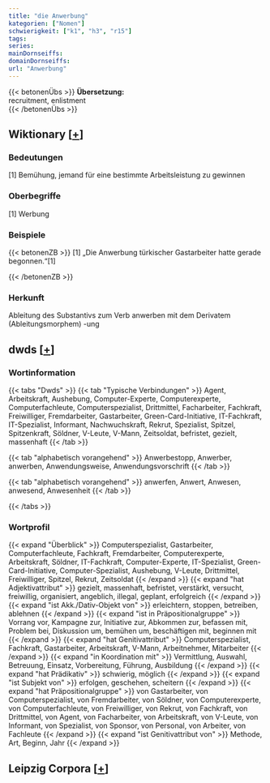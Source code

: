 ```yaml
---
title: "die Anwerbung"
kategorien: ["Nomen"]
schwierigkeit: ["k1", "h3", "r15"]
tags:
series:
mainDornseiffs:
domainDornseiffs:
url: "Anwerbung"
---
```


{{< betonenÜbs >}}
**Übersetzung:**  
recruitment, enlistment  
{{< /betonenÜbs >}}

## Wiktionary [[+](https://de.wiktionary.org/wiki/Anwerbung)]

### Bedeutungen
[1] Bemühung, jemand für eine bestimmte Arbeitsleistung zu gewinnen  

### Oberbegriffe
[1] Werbung  

### Beispiele
{{< betonenZB >}}
[1] „Die Anwerbung türkischer Gastarbeiter hatte gerade begonnen.“[1]  

{{< /betonenZB >}}
### Herkunft
Ableitung des Substantivs zum Verb anwerben mit dem Derivatem (Ableitungsmorphem) -ung  



## dwds [[+](https://www.dwds.de/wb/Anwerbung)]

### Wortinformation
{{< tabs "Dwds" >}}
{{< tab "Typische Verbindungen" >}}
Agent, Arbeitskraft, Aushebung, Computer-Experte, Computerexperte, Computerfachleute, Computerspezialist, Drittmittel, Facharbeiter, Fachkraft, Freiwilliger, Fremdarbeiter, Gastarbeiter, Green-Card-Initiative, IT-Fachkraft, IT-Spezialist, Informant, Nachwuchskraft, Rekrut, Spezialist, Spitzel, Spitzenkraft, Söldner, V-Leute, V-Mann, Zeitsoldat, befristet, gezielt, massenhaft
{{< /tab >}}

{{< tab "alphabetisch vorangehend" >}}
Anwerbestopp, Anwerber, anwerben, Anwendungsweise, Anwendungsvorschrift
{{< /tab >}}

{{< tab "alphabetisch vorangehend" >}}
anwerfen, Anwert, Anwesen, anwesend, Anwesenheit
{{< /tab >}}

{{< /tabs >}}

### Wortprofil
{{< expand "Überblick" >}} Computerspezialist, Gastarbeiter, Computerfachleute, Fachkraft, Fremdarbeiter, Computerexperte, Arbeitskraft, Söldner, IT-Fachkraft, Computer-Experte, IT-Spezialist, Green-Card-Initiative, Computer-Spezialist, Aushebung, V-Leute, Drittmittel, Freiwilliger, Spitzel, Rekrut, Zeitsoldat {{< /expand >}}
{{< expand "hat Adjektivattribut" >}} gezielt, massenhaft, befristet, verstärkt, versucht, freiwillig, organisiert, angeblich, illegal, geplant, erfolgreich {{< /expand >}}
{{< expand "ist Akk./Dativ-Objekt von" >}} erleichtern, stoppen, betreiben, ablehnen {{< /expand >}}
{{< expand "ist in Präpositionalgruppe" >}} Vorrang vor, Kampagne zur, Initiative zur, Abkommen zur, befassen mit, Problem bei, Diskussion um, bemühen um, beschäftigen mit, beginnen mit {{< /expand >}}
{{< expand "hat Genitivattribut" >}} Computerspezialist, Fachkraft, Gastarbeiter, Arbeitskraft, V-Mann, Arbeitnehmer, Mitarbeiter {{< /expand >}}
{{< expand "in Koordination mit" >}} Vermittlung, Auswahl, Betreuung, Einsatz, Vorbereitung, Führung, Ausbildung {{< /expand >}}
{{< expand "hat Prädikativ" >}} schwierig, möglich {{< /expand >}}
{{< expand "ist Subjekt von" >}} erfolgen, geschehen, scheitern {{< /expand >}}
{{< expand "hat Präpositionalgruppe" >}} von Gastarbeiter, von Computerspezialist, von Fremdarbeiter, von Söldner, von Computerexperte, von Computerfachleute, von Freiwilliger, von Rekrut, von Fachkraft, von Drittmittel, von Agent, von Facharbeiter, von Arbeitskraft, von V-Leute, von Informant, von Spezialist, von Sponsor, von Personal, von Arbeiter, von Fachleute {{< /expand >}}
{{< expand "ist Genitivattribut von" >}} Methode, Art, Beginn, Jahr {{< /expand >}}

## Leipzig Corpora [[+](https://corpora.uni-leipzig.de/en/res?word=Anwerbung&corpusId=deu_newscrawl-public_2018)]

